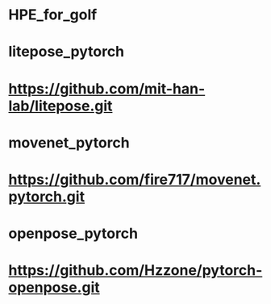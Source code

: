 ﻿# HPE_for_golf

# litepose_pytorch
# https://github.com/mit-han-lab/litepose.git

# movenet_pytorch
# https://github.com/fire717/movenet.pytorch.git

# openpose_pytorch
# https://github.com/Hzzone/pytorch-openpose.git